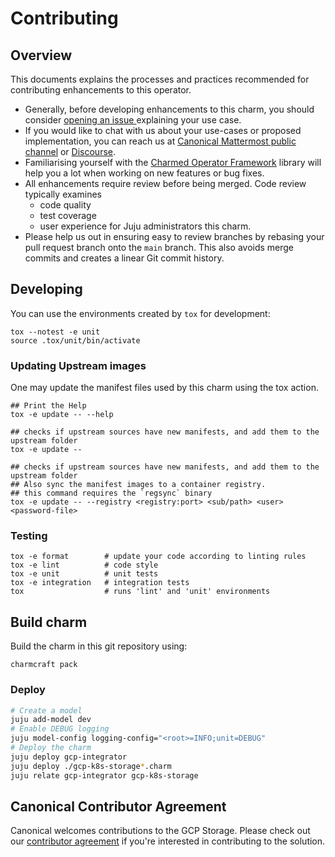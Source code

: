 # Contributing

## Overview

This documents explains the processes and practices recommended for contributing enhancements to
this operator.

- Generally, before developing enhancements to this charm, you should consider [opening an issue
  ](https://github.com/charmed-kubernetes/gcp-k8s-storage/issues) explaining your use case.
- If you would like to chat with us about your use-cases or proposed implementation, you can reach
  us at [Canonical Mattermost public channel](https://chat.charmhub.io/charmhub/channels/charm-dev)
  or [Discourse](https://discourse.charmhub.io/).
- Familiarising yourself with the [Charmed Operator Framework](https://juju.is/docs/sdk) library
  will help you a lot when working on new features or bug fixes.
- All enhancements require review before being merged. Code review typically examines
  - code quality
  - test coverage
  - user experience for Juju administrators this charm.
- Please help us out in ensuring easy to review branches by rebasing your pull request branch onto
  the `main` branch. This also avoids merge commits and creates a linear Git commit history.

## Developing

You can use the environments created by `tox` for development:

```shell
tox --notest -e unit
source .tox/unit/bin/activate
```

### Updating Upstream images

One may update the manifest files used by this charm using the tox action.

```shell
## Print the Help
tox -e update -- --help

## checks if upstream sources have new manifests, and add them to the upstream folder
tox -e update --  

## checks if upstream sources have new manifests, and add them to the upstream folder
## Also sync the manifest images to a container registry.  
## this command requires the `regsync` binary
tox -e update -- --registry <registry:port> <sub/path> <user> <password-file>
```

### Testing

```shell
tox -e format        # update your code according to linting rules
tox -e lint          # code style
tox -e unit          # unit tests
tox -e integration   # integration tests
tox                  # runs 'lint' and 'unit' environments
```

## Build charm

Build the charm in this git repository using:

```shell
charmcraft pack
```

### Deploy

```bash
# Create a model
juju add-model dev
# Enable DEBUG logging
juju model-config logging-config="<root>=INFO;unit=DEBUG"
# Deploy the charm
juju deploy gcp-integrator
juju deploy ./gcp-k8s-storage*.charm
juju relate gcp-integrator gcp-k8s-storage
```

## Canonical Contributor Agreement

Canonical welcomes contributions to the GCP Storage. Please check
out our [contributor agreement](https://ubuntu.com/legal/contributors) if
you're interested in contributing to the solution.
